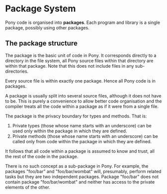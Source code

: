 # Package System

Pony code is organised into __packages__. Each program and library is a single package, possibly using other packages.

## The package structure

The package is the basic unit of code in Pony. It corresponds directly to a directory in the file system, all Pony source files within that directory are within that package. Note that this does not include files in any sub-directories.

Every source file is within exactly one package. Hence all Pony code is in packages.

A package is usually split into several source files, although it does not have to be. This is purely a convenience to allow better code organisation and the compiler treats all the code within a package as if it were from a single file.

The package is the privacy boundary for types and methods. That is:

1. Private types (those whose name starts with an underscore) can be used only within the package in which they are defined.
2. Private methods (those whose name starts with an underscore) can be called only from code within the package in which they are defined.

It follows that all code within a package is assumed to know and trust, all the rest of the code in the package.

There is no such concept as a sub-package in Pony. For example, the packages "foo/bar" and "foo/bar/wombat" will, presumably, perform related tasks but they are two independent packages. Package "foo/bar" does not contain package "foo/bar/wombat" and neither has access to the private elements of the other.
